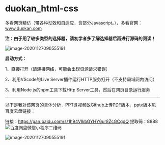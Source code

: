 # duokan_html-css
多看网页精仿（带各种动效和自适应，含部分Javascript。），多看官网： www.duokan.com

**注：由于用了较多类型的选择器，请初学者多了解选择器后再进行源码的阅读！**

![image-20201127090555191](https://s3.ax1x.com/2020/11/27/DDplw9.png)



**启动方式：**

1、直接打开（请连接网络，可能会出现资源请求错误）

2、利用VScode的Live Server插件运行HTTP服务打开（不支持局域网内访问）

3、利用Node.js的npm工具下载Http Server工具，然后在网页目录运行服务

---

以下是我对该网页的具体分析，PPT含视频故Github上传[PDF]()版本，pptx版本见百度云盘链接：

链接：https://pan.baidu.com/s/1h94VIkbGYHY6ur8ZcGCgdQ 
提取码：8888 
![百度网盘微信小程序二维码](https://i.loli.net/2020/11/30/GfUMu48wKEJn9L1.png)

![image-20201127090555191](https://github.com/windycn/duokan_html-css/blob/main/img/PPT-img.png)